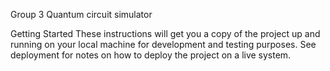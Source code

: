 Group 3
Quantum circuit simulator

Getting Started
These instructions will get you a copy of the project up and running on your local machine for development and testing purposes. See deployment for notes on how to deploy the project on a live system.
